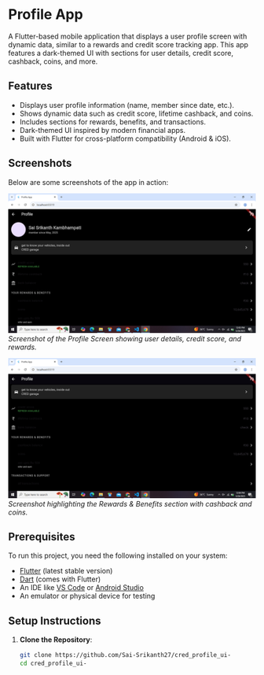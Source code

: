 # Profile App

A Flutter-based mobile application that displays a user profile screen with dynamic data, similar to a rewards and credit score tracking app. This app features a dark-themed UI with sections for user details, credit score, cashback, coins, and more.

## Features

- Displays user profile information (name, member since date, etc.).
- Shows dynamic data such as credit score, lifetime cashback, and coins.
- Includes sections for rewards, benefits, and transactions.
- Dark-themed UI inspired by modern financial apps.
- Built with Flutter for cross-platform compatibility (Android & iOS).

## Screenshots

Below are some screenshots of the app in action:

![Profile Screen](1.png)
*Screenshot of the Profile Screen showing user details, credit score, and rewards.*

![Rewards Section](2.png)
*Screenshot highlighting the Rewards & Benefits section with cashback and coins.*

## Prerequisites

To run this project, you need the following installed on your system:

- [Flutter](https://flutter.dev/docs/get-started/install) (latest stable version)
- [Dart](https://dart.dev/get-dart) (comes with Flutter)
- An IDE like [VS Code](https://code.visualstudio.com/) or [Android Studio](https://developer.android.com/studio)
- An emulator or physical device for testing

## Setup Instructions

1. **Clone the Repository**:
   ```bash
   git clone https://github.com/Sai-Srikanth27/cred_profile_ui-
   cd cred_profile_ui-
